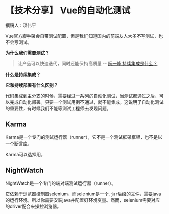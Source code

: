 # 【技术分享】 Vue的自动化测试

撰稿人：项伟平

Vue官方脚手架会自带测试配置，但是我们知道国内的前端友人大多不写测试，也不会写测试。

**为什么我们需要测试？**

> 让产品可以快速迭代，同时还能保持高质量 -- [阮一峰 持续集成是什么？](http://www.ruanyifeng.com/blog/2015/09/continuous-integration.html?utm_source=tuicool&utm_medium=referral)

**什么是持续集成？**

**它和持续部署有什么区别？**

代码集成到主分支的时候，需要经过一系列的自动化测试，当测试都通过之后，可以完成自动化部署。只要一个测试用例不通过，就不能集成。这说明了自动化测试的重要性，有时候我们不能等测试工程师去发现问题。

## Karma

Karma是一个专门的测试运行器（runner），它不是一个测试框架框架，也不是以一个断言库。

Karma可以选择用，


## NightWatch

NightWatch是一个专门的端对端测试运行器（runner）。

它依赖于浏览器控制器selenium，而selenium是一个`.jar`后缀的文件，需要java的运行环境。所以你需要安装java并配置好环境变量。然而，selenium需要对应的driver配合来操控浏览器。









